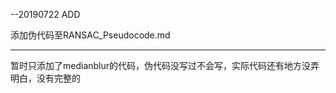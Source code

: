 --20190722 ADD

添加伪代码至RANSAC_Pseudocode.md

---------------------

暂时只添加了medianblur的代码，伪代码没写过不会写，实际代码还有地方没弄明白，没有完整的
